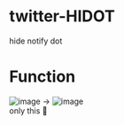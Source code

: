 # twitter-HIDOT
hide notify dot

# Function
![image](https://user-images.githubusercontent.com/80561604/230383160-b93c364e-9add-4851-87a7-bd3082551848.png)
->
![image](https://user-images.githubusercontent.com/80561604/230383404-f76c59dd-3611-4605-97e8-87d5f8d90343.png)  
 only this 🤣
